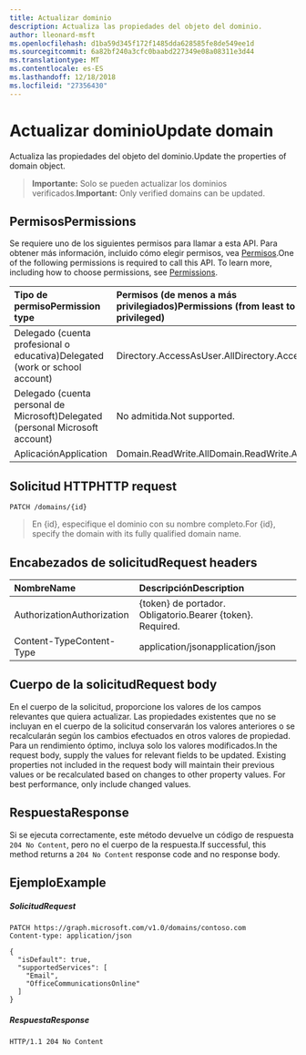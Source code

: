 ```yaml
---
title: Actualizar dominio
description: Actualiza las propiedades del objeto del dominio.
author: lleonard-msft
ms.openlocfilehash: d1ba59d345f172f1485dda628585fe8de549ee1d
ms.sourcegitcommit: 6a82bf240a3cfc0baabd227349e08a08311e3d44
ms.translationtype: MT
ms.contentlocale: es-ES
ms.lasthandoff: 12/18/2018
ms.locfileid: "27356430"
---
```

# <a name="update-domain"></a><span data-ttu-id="44e5f-103">Actualizar dominio</span><span class="sxs-lookup"><span data-stu-id="44e5f-103">Update domain</span></span>

<span data-ttu-id="44e5f-104">Actualiza las propiedades del objeto del dominio.</span><span class="sxs-lookup"><span data-stu-id="44e5f-104">Update the properties of domain object.</span></span>

> <span data-ttu-id="44e5f-105">**Importante:** Solo se pueden actualizar los dominios verificados.</span><span class="sxs-lookup"><span data-stu-id="44e5f-105">**Important:** Only verified domains can be updated.</span></span>

## <a name="permissions"></a><span data-ttu-id="44e5f-106">Permisos</span><span class="sxs-lookup"><span data-stu-id="44e5f-106">Permissions</span></span>

<span data-ttu-id="44e5f-p101">Se requiere uno de los siguientes permisos para llamar a esta API. Para obtener más información, incluido cómo elegir permisos, vea [Permisos](/graph/permissions-reference).</span><span class="sxs-lookup"><span data-stu-id="44e5f-p101">One of the following permissions is required to call this API. To learn more, including how to choose permissions, see [Permissions](/graph/permissions-reference).</span></span>


|<span data-ttu-id="44e5f-109">Tipo de permiso</span><span class="sxs-lookup"><span data-stu-id="44e5f-109">Permission type</span></span>      | <span data-ttu-id="44e5f-110">Permisos (de menos a más privilegiados)</span><span class="sxs-lookup"><span data-stu-id="44e5f-110">Permissions (from least to most privileged)</span></span>              |
|:--------------------|:---------------------------------------------------------|
|<span data-ttu-id="44e5f-111">Delegado (cuenta profesional o educativa)</span><span class="sxs-lookup"><span data-stu-id="44e5f-111">Delegated (work or school account)</span></span> | <span data-ttu-id="44e5f-112">Directory.AccessAsUser.All</span><span class="sxs-lookup"><span data-stu-id="44e5f-112">Directory.AccessAsUser.All</span></span>    |
|<span data-ttu-id="44e5f-113">Delegado (cuenta personal de Microsoft)</span><span class="sxs-lookup"><span data-stu-id="44e5f-113">Delegated (personal Microsoft account)</span></span> | <span data-ttu-id="44e5f-114">No admitida.</span><span class="sxs-lookup"><span data-stu-id="44e5f-114">Not supported.</span></span>    |
|<span data-ttu-id="44e5f-115">Aplicación</span><span class="sxs-lookup"><span data-stu-id="44e5f-115">Application</span></span> | <span data-ttu-id="44e5f-116">Domain.ReadWrite.All</span><span class="sxs-lookup"><span data-stu-id="44e5f-116">Domain.ReadWrite.All</span></span> |

## <a name="http-request"></a><span data-ttu-id="44e5f-117">Solicitud HTTP</span><span class="sxs-lookup"><span data-stu-id="44e5f-117">HTTP request</span></span>
<!-- { "blockType": "ignored" } -->
```http
PATCH /domains/{id}
```

> <span data-ttu-id="44e5f-118">En {id}, especifique el dominio con su nombre completo.</span><span class="sxs-lookup"><span data-stu-id="44e5f-118">For {id}, specify the domain with its fully qualified domain name.</span></span>

## <a name="request-headers"></a><span data-ttu-id="44e5f-119">Encabezados de solicitud</span><span class="sxs-lookup"><span data-stu-id="44e5f-119">Request headers</span></span>

| <span data-ttu-id="44e5f-120">Nombre</span><span class="sxs-lookup"><span data-stu-id="44e5f-120">Name</span></span>       | <span data-ttu-id="44e5f-121">Descripción</span><span class="sxs-lookup"><span data-stu-id="44e5f-121">Description</span></span>|
|:-----------|:-----------|
| <span data-ttu-id="44e5f-122">Authorization</span><span class="sxs-lookup"><span data-stu-id="44e5f-122">Authorization</span></span>  | <span data-ttu-id="44e5f-p102">{token} de portador. Obligatorio.</span><span class="sxs-lookup"><span data-stu-id="44e5f-p102">Bearer {token}. Required.</span></span> |
| <span data-ttu-id="44e5f-125">Content-Type</span><span class="sxs-lookup"><span data-stu-id="44e5f-125">Content-Type</span></span>  | <span data-ttu-id="44e5f-126">application/json</span><span class="sxs-lookup"><span data-stu-id="44e5f-126">application/json</span></span> |

## <a name="request-body"></a><span data-ttu-id="44e5f-127">Cuerpo de la solicitud</span><span class="sxs-lookup"><span data-stu-id="44e5f-127">Request body</span></span>

<span data-ttu-id="44e5f-p103">En el cuerpo de la solicitud, proporcione los valores de los campos relevantes que quiera actualizar. Las propiedades existentes que no se incluyan en el cuerpo de la solicitud conservarán los valores anteriores o se recalcularán según los cambios efectuados en otros valores de propiedad. Para un rendimiento óptimo, incluya solo los valores modificados.</span><span class="sxs-lookup"><span data-stu-id="44e5f-p103">In the request body, supply the values for relevant fields to be updated. Existing properties not included in the request body will maintain their previous values or be recalculated based on changes to other property values. For best performance, only include changed values.</span></span>

## <a name="response"></a><span data-ttu-id="44e5f-131">Respuesta</span><span class="sxs-lookup"><span data-stu-id="44e5f-131">Response</span></span>

<span data-ttu-id="44e5f-132">Si se ejecuta correctamente, este método devuelve un código de respuesta `204 No Content`, pero no el cuerpo de la respuesta.</span><span class="sxs-lookup"><span data-stu-id="44e5f-132">If successful, this method returns a `204 No Content` response code and no response body.</span></span>

## <a name="example"></a><span data-ttu-id="44e5f-133">Ejemplo</span><span class="sxs-lookup"><span data-stu-id="44e5f-133">Example</span></span>
##### <a name="request"></a><span data-ttu-id="44e5f-134">Solicitud</span><span class="sxs-lookup"><span data-stu-id="44e5f-134">Request</span></span>

<!-- {
  "blockType": "request",
  "sampleKeys": ["contoso.com"],
  "name": "update_domain"
}-->
```http
PATCH https://graph.microsoft.com/v1.0/domains/contoso.com
Content-type: application/json

{
  "isDefault": true,
  "supportedServices": [
    "Email",
    "OfficeCommunicationsOnline"
  ]
}
```

##### <a name="response"></a><span data-ttu-id="44e5f-135">Respuesta</span><span class="sxs-lookup"><span data-stu-id="44e5f-135">Response</span></span>

<!-- {
  "blockType": "response",
  "truncated": true,
  "@odata.type": "microsoft.graph.domain"
} -->
```http
HTTP/1.1 204 No Content
```

<!-- uuid: 8fcb5dbc-d5aa-4681-8e31-b001d5168d79
2015-10-25 14:57:30 UTC -->
<!-- {
  "type": "#page.annotation",
  "description": "Update domain",
  "keywords": "",
  "section": "documentation",
  "tocPath": ""
}-->
